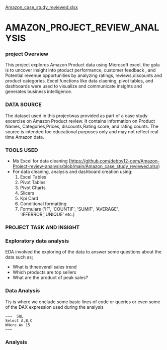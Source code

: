 [Amazon_case_study_reviewed.xlsx](https://github.com/user-attachments/files/21034078/Amazon_case_study_reviewed.xlsx)
# AMAZON_PROJECT_REVIEW_ANALYSIS


### project Overview
This project explores Amazon Product data using Microsoft excel,
the gola is to uncover insight into ptoduct performance, customer feedback , 
and Potential revenue opportunities by analyzing ratings, reviews,discounts and product categories.
Excel functions like data claening, pivot tables, and dashboards were used to visualize and communicate insights and generates business intelligence.

### DATA SOURCE
The dataset used in this projectwas provided as part of a case study excercise on Amazon Product review.
It contains information on Product Names, Categories,Prices, discounts,Rating score, and rating counts. 
The source is intended foe educational purposes only and may not reflect real-time Amazon data.
### TOOLS USED
-  Ms Excel for data cleaning [https://github.com/debby12-gem/Amazon-Project-review-analysis/blob/main/Amazon_case_study_reviewed.xlsx)
-  For data cleaning, analysis and dashboard creation using:
    1. Excel Tables
    2. Pivot Tables
    3. Pivot Charts
    4. Slicers
    5. Kpi Card
    6. Conditional formatting
    7. Formulars ('IF', 'COUNTIF', 'SUMIF', 'AVERAGE', 'IFFERROR','UNIQUE' etc.) 
   
### PROJECT TASK AND INSIGHT  

### Exploratory data analysis
EDA involved the exploring of the data to answer some questions about the data such as;
  - What is thneoverall sales trend
  - Which products are top sellers
  - What are the product of peak sales? 

### Data Analysis
Tis is where we onclude some basic lines of code or queries or even some of the 
DAX expression used during the analysis

    ~~~  SQL
    Select A,B,C
    WHere A> 15
    ~~~


### Analysis

